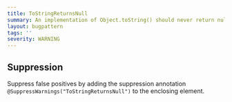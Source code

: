 ```yaml
---
title: ToStringReturnsNull
summary: An implementation of Object.toString() should never return null.
layout: bugpattern
tags: ''
severity: WARNING
---
```


<!--
*** AUTO-GENERATED, DO NOT MODIFY ***
To make changes, edit the @BugPattern annotation or the explanation in docs/bugpattern.
-->



## Suppression
Suppress false positives by adding the suppression annotation `@SuppressWarnings("ToStringReturnsNull")` to the enclosing element.
